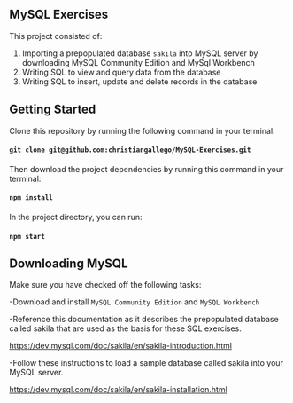 ## MySQL Exercises

This project consisted of: 

1. Importing a prepopulated database `sakila` into MySQL server by downloading MySQL Community Edition and MySql Workbench 
2. Writing SQL to view and query data from the database
3. Writing SQL to insert, update and delete records in the database

## Getting Started

Clone this repository by running the following command in your terminal:

#### `git clone git@github.com:christiangallego/MySQL-Exercises.git`

Then download the project dependencies by running this command in your terminal:

#### `npm install`

In the project directory, you can run:

#### `npm start`

## Downloading MySQL

Make sure you have checked off the following tasks:

-Download and install `MySQL Community Edition` and `MySQL Workbench`

-Reference this documentation as it describes the prepopulated database called sakila that are used as the basis for these SQL exercises.

https://dev.mysql.com/doc/sakila/en/sakila-introduction.html

-Follow these instructions to load a sample database called sakila into your MySQL server.

https://dev.mysql.com/doc/sakila/en/sakila-installation.html

